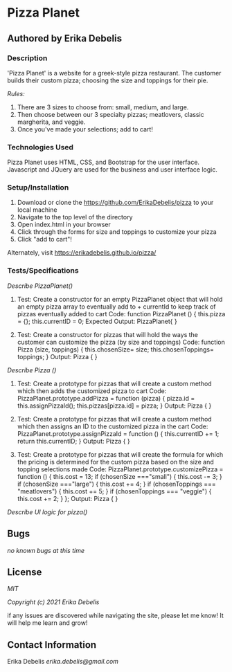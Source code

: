 # __Pizza Planet__
## Authored by Erika Debelis

### __Description__
'Pizza Planet' is a website for a greek-style pizza restaurant. The customer builds their custom pizza; choosing the size and toppings for their pie.

_Rules:_
1. There are 3 sizes to choose from: small, medium, and large.
2. Then choose between our 3 specialty pizzas; meatlovers, classic margherita, and veggie.
3. Once you've made your selections; add to cart!

### __Technologies Used__
Pizza Planet uses HTML, CSS, and Bootstrap for the user interface. Javascript and JQuery are used for the business and user interface logic. 

### __Setup/Installation__
1. Download or clone the https://github.com/ErikaDebelis/pizza to your local machine
2. Navigate to the top level of the directory
3. Open index.html in your browser
4. Click through the forms for size and toppings to customize your pizza
5. Click "add to cart"!

Alternately, visit https://erikadebelis.github.io/pizza/

### __Tests/Specifications__

_Describe PizzaPlanet()_

1. Test: Create a constructor for an empty PizzaPlanet object that will hold an empty pizza array to eventually add to + currentId to keep track of pizzas eventually added to cart
Code: 
function PizzaPlanet () {
  this.pizza = {};
  this.currentID = 0;
Expected Output: PizzaPlanet{ } 

2. Test: Create a constructor for pizzas that will hold the ways the customer can customize the pizza (by size and toppings)
Code: 
function Pizza (size, toppings) {
  this.chosenSize= size;
  this.chosenToppings= toppings;
}
Output: Pizza { }


_Describe Pizza ()_

1. Test: Create a prototype for pizzas that will create a custom method which then adds the customized pizza to cart 
Code: 
PizzaPlanet.prototype.addPizza = function (pizza) {
  pizza.id = this.assignPizzaId();
  this.pizzas[pizza.id] = pizza;
}
Output: Pizza { }


2. Test: Create a prototype for pizzas that will create a custom method which then assigns an ID to the customized pizza in the cart
Code: 
PizzaPlanet.prototype.assignPizzaId = function () {
  this.currentID += 1;
  return this.currentID;
}
Output: Pizza { }


3. Test: Create a prototype for pizzas that will create the formula for which the pricing is determined for the custom pizza based on the size and topping selections made
Code: 
PizzaPlanet.prototype.customizePizza = function () {
  this.cost = 13;
  if (chosenSize ==="small") {
    this.cost -= 3;
  }
  if (chosenSize ==="large") {
    this.cost += 4;
  }
  if (chosenToppings === "meatlovers") {
    this.cost += 5;
  }
  if (chosenToppings === "veggie") {
    this.cost += 2;
  }
};
Output: Pizza { }

_Describe UI logic for pizza()_

## Bugs

_no known bugs at this time_

## License

_MIT_

_Copyright (c) 2021 Erika Debelis_

if any issues are discovered while navigating the site, please let me know! It will help me learn and grow!

## Contact Information

Erika Debelis _erika.debelis@gmail.com_